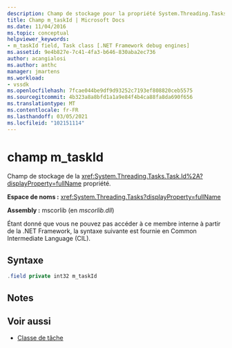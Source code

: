 ```yaml
---
description: Champ de stockage pour la propriété System.Threading.Tasks.Task.Id.
title: Champ m_taskId | Microsoft Docs
ms.date: 11/04/2016
ms.topic: conceptual
helpviewer_keywords:
- m_taskId field, Task class [.NET Framework debug engines]
ms.assetid: 9e4b827e-7c41-4fa3-b646-830aba2ec736
author: acangialosi
ms.author: anthc
manager: jmartens
ms.workload:
- vssdk
ms.openlocfilehash: 7fcae044be9df9d93252c7193ef808820ceb5575
ms.sourcegitcommit: 4b323a8a8bfd1a1a9e84f4b4ca88fa8da690f656
ms.translationtype: MT
ms.contentlocale: fr-FR
ms.lasthandoff: 03/05/2021
ms.locfileid: "102151114"
---
```

# <a name="m_taskid-field"></a>champ m_taskId
Champ de stockage de la <xref:System.Threading.Tasks.Task.Id%2A?displayProperty=fullName> propriété.

 **Espace de noms :** <xref:System.Threading.Tasks?displayProperty=fullName>

 **Assembly :** mscorlib (en *mscorlib.dll*)

 Étant donné que vous ne pouvez pas accéder à ce membre interne à partir de la .NET Framework, la syntaxe suivante est fournie en Common Intermediate Language (CIL).

## <a name="syntax"></a>Syntaxe

```csharp
.field private int32 m_taskId
```

## <a name="remarks"></a>Notes

## <a name="see-also"></a>Voir aussi
- [Classe de tâche](../../extensibility/debugger/task-class-internal-members.md)
